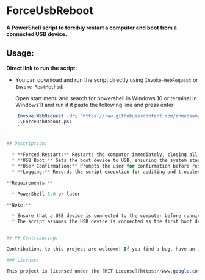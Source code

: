 # ForceUsbReboot
**A PowerShell script to forcibly restart a computer and boot from a connected USB device.**

## **Usage:**

**Direct link to run the script:**

* You can  download and run the script directly using `Invoke-WebRequest` or `Invoke-RestMethod`:
    
	Open start menu and search for powershell in Windows 10 or terminal in Windows11 and run it it
paste the following line and press enter
```powershell
    Invoke-WebRequest -Uri "https://raw.githubusercontent.com/ahmedsamy31/ForceUsbReboot/main/ForceUsbReboot.ps1" -OutFile "ForceUsbReboot.ps1"
    .\ForceUsbReboot.ps1
	```


## Description:

  * **Forced Restart:** Restarts the computer immediately, closing all running applications.
  * **USB Boot:** Sets the boot device to USB, ensuring the system starts from the connected USB device.
  * **User Confirmation:** Prompts the user for confirmation before restarting.
  * **Logging:** Records the script execution for auditing and troubleshooting.

**Requirements:**

  * PowerShell 5.0 or later

**Note:**

  * Ensure that a USB device is connected to the computer before running the script.
  * The script assumes the USB device is connected as the first boot device. If you have multiple USB devices, you may need to adjust the script to target a specific device.


## ## Contributing:

Contributions to this project are welcome! If you find a bug, have an idea for an improvement, or want to contribute in any other way, please feel free to open an issue or submit a pull request.

### License:

This project is licensed under the [MIT License](https://www.google.com/url?sa=E&source=gmail&q=https://opensource.org/licenses/MIT) - see the [LICENSE.md](LICENSE.md) file for details.